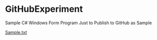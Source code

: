 # GitHubExperiment
Sample C# Windows Form Program Just to Publish to GitHub as Sample

[Sample.txt](Sample.txt)
